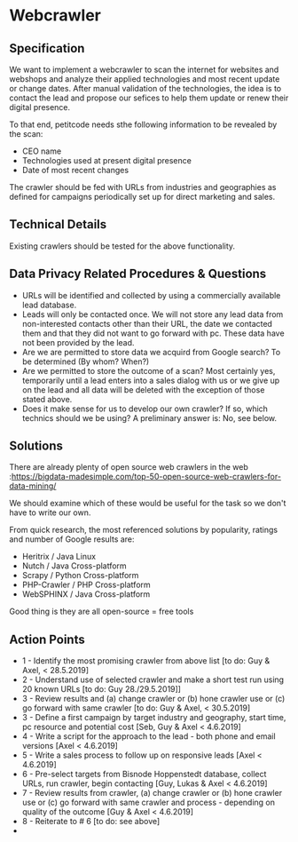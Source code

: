 <!-- TITLE: Webcrawler -->
<!-- SUBTITLE: A quick summary of Webcrawler Project -->

# Webcrawler

## Specification

We want to implement a webcrawler to scan the internet for websites and webshops and analyze their applied technologies and most recent update or change dates. After manual validation of the technologies, the idea is to contact the lead and propose our sefices to help them update or renew their digital presence.

To that end, petitcode needs sthe following information to be revealed by the scan:

- CEO name
- Technologies used at present digital presence
- Date of most recent changes

The crawler should be fed with URLs from industries and geographies as defined for campaigns periodically set up for direct marketing and sales.


## Technical Details

Existing crawlers should be tested for the above functionality. 


## Data Privacy Related Procedures & Questions

* URLs will be identified and collected by using a commercially available lead database.
* Leads will only be contacted once.  We will not store any lead data from non-interested contacts other than their URL, the date we contacted them and that they did not want to go forward with pc.  These data have not been provided by the lead.
* Are we are permitted to store data we acquird from Google search?  To be determined (By whom? When?)
* Are we permitted to store the outcome of a scan?  Most certainly yes, temporarily until a lead enters into a sales dialog with us or we give up on the lead and all data will be deleted with the exception of those stated above.	
* Does it make sense for us to develop our own crawler?  If so, which technics should we be using?  A preliminary answer is: No, see below.


## Solutions

There are already plenty of open source web crawlers in the web :https://bigdata-madesimple.com/top-50-open-source-web-crawlers-for-data-mining/

We should examine which of these would be useful for the task so we don't have to write our own.

From quick research, the most referenced solutions by popularity, ratings and number of Google results are:
- Heritrix /	Java	Linux
- Nutch	/ Java	Cross-platform
- Scrapy /	Python	Cross-platform
- PHP-Crawler	/ PHP	Cross-platform
- WebSPHINX	/ Java	Cross-platform

Good thing is they are all open-source = free tools


## Action Points

* 1 - Identify the most promising crawler from above list [to do: Guy & Axel, < 28.5.2019]
* 2 - Understand use of selected crawler and make a short test run using 20 known URLs [to do: Guy 28./29.5.2019]]
* 3 - Review results and (a) change crawler or (b) hone crawler use or (c) go forward with same crawler [to do: Guy & Axel, < 30.5.2019] 
* 3 - Define a first campaign by target industry and geography, start time, pc resource and potential cost [Seb, Guy & Axel < 4.6.2019]
* 4 - Write a script for the approach to the lead - both phone and email versions [Axel < 4.6.2019]
* 5 - Write a sales process to follow up on responsive leads [Axel < 4.6.2019]
* 6 - Pre-select targets from Bisnode Hoppenstedt database, collect URLs, run crawler, begin contacting [Guy, Lukas & Axel < 4.6.2019]
* 7 - Review results from crawler, (a) change crawler or (b) hone crawler use or (c) go forward with same crawler and process - depending on quality of the outcome [Guy & Axel < 4.6.2019]
* 8 - Reiterate to # 6 [to do: see above]
* 